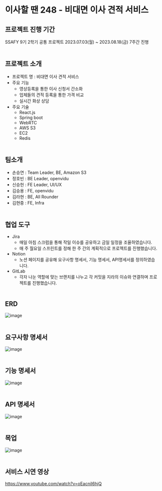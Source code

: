# 이사할 땐 248 - 비대면 이사 견적 서비스

## 프로젝트 진행 기간
SSAFY 9기 2학기 공통 프로젝트
2023.07.03(월) ~ 2023.08.18(금) 7주간 진행
<br/><br/>
## 프로젝트 소개
- 프로젝트 명 : 비대면 이사 견적 서비스
- 주요 기능
    - 영상등록을 통한 이사 신청서 간소화
    - 업체들의 견적 등록을 통한 가격 비교
    - 실시간 화상 상담
- 주요 기술
    - React.js
    - Spring boot
    - WebRTC
    - AWS S3
    - EC2
    - Redis
<br/><br/>
## 팀소개
- 손승연 : Team Leader, BE, Amazon S3
- 정호빈 : BE Leader, openvidu
- 신승헌 : FE Leader, UI/UX
- 김승용 : FE, openvidu
- 김라현 : BE, All Rounder
- 김현중 : FE, Infra
<br/><br/>
## 협업 도구
- Jira
    - 매일 아침 스크럼을 통해 작일 이슈를 공유하고 금일 일정을 조율하였습니다.
    - 매 주 월요일 스프린트를 정해 한 주 간의 계획적으로 프로젝트를 진행했습니다.
- Notion
    - 노션 페이지를 공유해 요구사항 명세서, 기능 명세서, API명세서를 정의하였습니다.
- GitLab
    - 각자 나눈 역할에 맞는 브랜치를 나누고 각 커밋을 지라의 이슈와 연결하며 프로젝트를 진행했습니다.
<br/><br/>
## ERD
![image](https://github.com/ssh5212/moving248/assets/133843645/3107a0df-e487-4721-be08-ac91cb98b9c4)
<br/><br/>
## 요구사항 명세서
![image](https://github.com/ssh5212/moving248/assets/133843645/64608f99-77d8-4b46-a56d-ad268d5a081c)
<br/><br/>
## 기능 명세서
![image](https://github.com/ssh5212/moving248/assets/133843645/578df68f-4e27-4fec-a8f1-c8a6ccc5185b)
<br/><br/>
## API 명세서
![image](https://github.com/ssh5212/moving248/assets/133843645/a9079552-bc3b-4360-af40-9293ed9494dc)
<br/><br/>
## 목업
![image](https://github.com/ssh5212/moving248/assets/133843645/132f73c1-007d-4c15-bea3-9716de7d4136)
<br/><br/>
## 서비스 시연 영상
https://www.youtube.com/watch?v=oEacniI6hjQ
